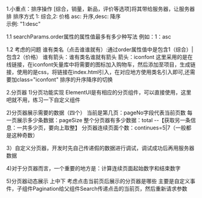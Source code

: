 1.小重点：排序操作
[综合，销量，新品，评价等选项]将其带给服务器，让服务器排
排序方式 
1: 综合,2: 价格  asc: 升序,desc: 降序  
示例: "1:desc"

1.1 searchParams.order属性的属性值最多有多少种写法
例如：1：asc

1.2 考虑的问题
谁有类名（点击谁谁就有）:通过order属性值中是包含1（综合）| 包含2（价格）
谁有箭头：谁有类名谁就有箭头
箭头：iconfont 这里采用的是在线链接，在iconfont矢量库中将需要的图标加入购物车，然后添加至项目，生成链接，使用的是css，将链接在index.html引入，在对应地方使用类名引入即可,还需要加class="iconfont"
排序的升序降序的切换


2.分页器
1)分页功能实现
ElementUI是有相应的分页组件，可以直接使用，这里吧就不用，练习一下自定义组件

2)分页器展示需要的数据（四个）
当前是第几页：pageNo字段代表当前页数
每一页展示多少条数据：pageSize
整个分页器有多少数据：total --【获取另一条信息：一共多少页，要向上取整】
分页器连续页面个数：continues=5|7（一般都是这种奇数）

3）自定义分页器，开发时先自己传递假的数据进行调试，调试成功后再用服务器数据

4)对于分页器而言，一个重要的地方是：计算连续页面起始数字和结束数字 

5)分页器动态展示
上中下
考虑点击当前页后展示的分页器是哪些
主要是自定义事件，子组件Pagination给父组件Search传递点击的当前页，然后重新请求参数